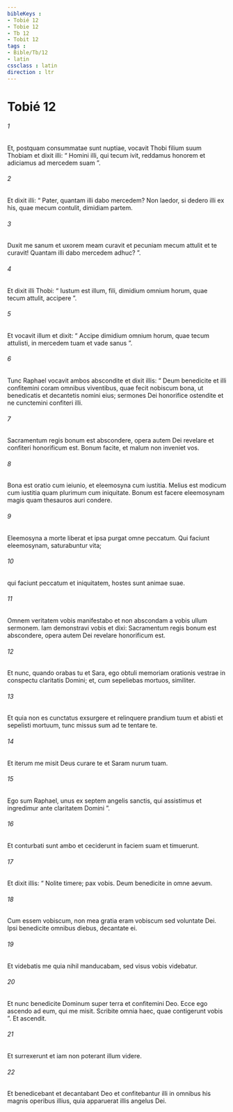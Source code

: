 ```yaml
---
bibleKeys : 
- Tobié 12
- Tobie 12
- Tb 12
- Tobit 12
tags : 
- Bible/Tb/12
- latin
cssclass : latin
direction : ltr
---
```


# Tobié 12

###### 1
Et, postquam consummatae sunt nuptiae, vocavit Thobi filium suum Thobiam et dixit illi: “ Homini illi, qui tecum ivit, reddamus honorem et adiciamus ad mercedem suam ”. 
###### 2
Et dixit illi: “ Pater, quantam illi dabo mercedem? Non laedor, si dedero illi ex his, quae mecum contulit, dimidiam partem. 
###### 3
Duxit me sanum et uxorem meam curavit et pecuniam mecum attulit et te curavit! Quantam illi dabo mercedem adhuc? ”. 
###### 4
Et dixit illi Thobi: “ Iustum est illum, fili, dimidium omnium horum, quae tecum attulit, accipere ”. 
###### 5
Et vocavit illum et dixit: “ Accipe dimidium omnium horum, quae tecum attulisti, in mercedem tuam et vade sanus ”. 
###### 6
Tunc Raphael vocavit ambos abscondite et dixit illis: “ Deum benedicite et illi confitemini coram omnibus viventibus, quae fecit nobiscum bona, ut benedicatis et decantetis nomini eius; sermones Dei honorifice ostendite et ne cunctemini confiteri illi. 
###### 7
Sacramentum regis bonum est abscondere, opera autem Dei revelare et confiteri honorificum est. Bonum facite, et malum non inveniet vos. 
###### 8
Bona est oratio cum ieiunio, et eleemosyna cum iustitia. Melius est modicum cum iustitia quam plurimum cum iniquitate. Bonum est facere eleemosynam magis quam thesauros auri condere. 
###### 9
Eleemosyna a morte liberat et ipsa purgat omne peccatum. Qui faciunt eleemosynam, saturabuntur vita; 
###### 10
qui faciunt peccatum et iniquitatem, hostes sunt animae suae. 
###### 11
Omnem veritatem vobis manifestabo et non abscondam a vobis ullum sermonem. Iam demonstravi vobis et dixi: Sacramentum regis bonum est abscondere, opera autem Dei revelare honorificum est. 
###### 12
Et nunc, quando orabas tu et Sara, ego obtuli memoriam orationis vestrae in conspectu claritatis Domini; et, cum sepeliebas mortuos, similiter. 
###### 13
Et quia non es cunctatus exsurgere et relinquere prandium tuum et abisti et sepelisti mortuum, tunc missus sum ad te tentare te. 
###### 14
Et iterum me misit Deus curare te et Saram nurum tuam. 
###### 15
Ego sum Raphael, unus ex septem angelis sanctis, qui assistimus et ingredimur ante claritatem Domini ”. 
###### 16
Et conturbati sunt ambo et ceciderunt in faciem suam et timuerunt. 
###### 17
Et dixit illis: “ Nolite timere; pax vobis. Deum benedicite in omne aevum. 
###### 18
Cum essem vobiscum, non mea gratia eram vobiscum sed voluntate Dei. Ipsi benedicite omnibus diebus, decantate ei. 
###### 19
Et videbatis me quia nihil manducabam, sed visus vobis videbatur. 
###### 20
Et nunc benedicite Dominum super terra et confitemini Deo. Ecce ego ascendo ad eum, qui me misit. Scribite omnia haec, quae contigerunt vobis ”. Et ascendit. 
###### 21
Et surrexerunt et iam non poterant illum videre. 
###### 22
Et benedicebant et decantabant Deo et confitebantur illi in omnibus his magnis operibus illius, quia apparuerat illis angelus Dei.

